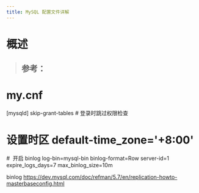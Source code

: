 ```yaml
---
title: MySQL 配置文件详解
---
```


# 概述

> ## 参考：

# my.cnf

\[mysqld]
skip-grant-tables # 登录时跳过权限检查

设置时区
default-time_zone='+8:00'
==========================

\#  开启 binlog
log-bin=mysql-bin
binlog-format=Row
server-id=1
expire_logs_days=7
max_binlog_size=10m

binlog
<https://dev.mysql.com/doc/refman/5.7/en/replication-howto-masterbaseconfig.html>
